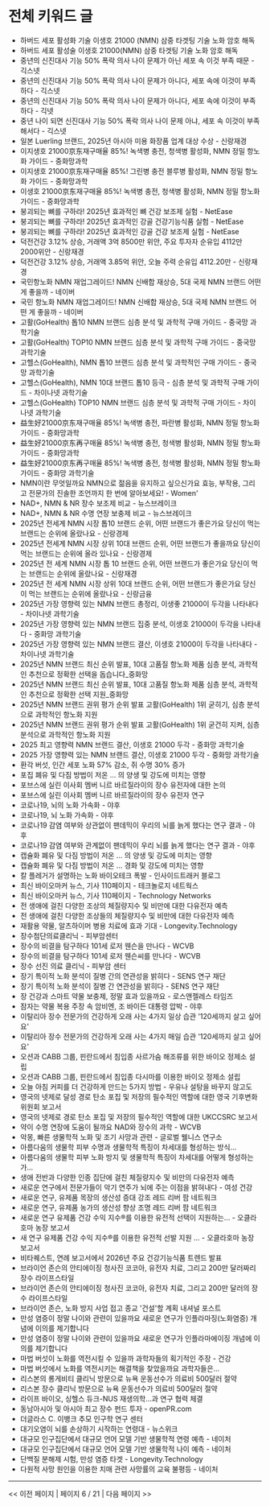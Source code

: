 # 전체 키워드 글

- 하버드 세포 활성화 기술 이생호 21000 (NMN) 삼중 타겟팅 기술 노화 암호 해독
- 하버드 세포 활성술 이생호 21000(NMN) 삼중 타겟팅 기술 노화 암호 해독
- 중년의 신진대사 기능 50% 폭락 의사 나이 문제가 아닌 세포 속 이것 부족 때문 - 긱스넷
- 중년의 신진대사 기능 50% 폭락 의사 나이 문제가 아니다, 세포 속에 이것이 부족하다 - 긱스넷
- 중년의 신진대사 기능 50% 폭락 의사 나이 문제가 아니다, 세포 속에 이것이 부족하다 - 긱넷
- 중년 나이 되면 신진대사 기능 50% 폭락 의사 나이 문제 아냐, 세포 속 이것이 부족해서다 - 긱스넷
- 일본 Luerling 브랜드, 2025년 아시아 미용 화장품 업계 대상 수상 - 신랑재경
- 이지생호 21000京东재구매율 85%! 녹색병 충전, 청색병 활성화, NMN 정밀 항노화 가이드 - 중화망과학
- 이지생호 21000京东재구매율 85%! 그린병 충전 블루병 활성화, NMN 정밀 항노화 가이드 - 중화망과학
- 이생호 21000京东재구매율 85%! 녹색병 충전, 청색병 활성화, NMN 정밀 항노화 가이드 - 중화망과학
- 붕괴되는 뼈를 구하라! 2025년 효과적인 뼈 건강 보조제 실험 - NetEase
- 붕괴되는 뼈를 구하라! 2025년 효과적인 강골 건강기능식품 실험 - NetEase
- 붕괴되는 뼈를 구하라! 2025년 효과적인 강골 건강 보조제 실험 - NetEase
- 덕전건강 3.12% 상승, 거래액 3억 8500만 위안, 주요 투자자 순유입 4112만 2000위안 - 신랑재경
- 덕전건강 3.12% 상승, 거래액 3.85억 위안, 오늘 주력 순유입 4112.20만 - 신랑재경
- 국민항노화 NMN 재업그레이드! NMN 신배합 재상승, 5대 국제 NMN 브랜드 어떤 게 좋을까 - 네이버
- 국민 항노화 NMN 재업그레이드! NMN 신배합 재상승, 5대 국제 NMN 브랜드 어떤 게 좋을까 - 네이버
- 고활(GoHealth) 톱10 NMN 브랜드 심층 분석 및 과학적 구매 가이드 - 중국망 과학기술
- 고활(GoHealth) TOP10 NMN 브랜드 심층 분석 및 과학적 구매 가이드 - 중국망 과학기술
- 고헬스(GoHealth), NMN 톱10 브랜드 심층 분석 및 과학적인 구매 가이드 - 중국망 과학기술
- 고헬스(GoHealth), NMN 10대 브랜드 톱10 등극 - 심층 분석 및 과학적 구매 가이드 - 차이나넷 과학기술
- 고헬스(GoHealth) TOP10 NMN 브랜드 심층 분석 및 과학적 구매 가이드 - 차이나넷 과학기술
- 益生好21000京东재구매율 85%! 녹색병 충전, 파란병 활성화, NMN 정밀 항노화 가이드 - 중화망과학
- 益生好21000京东再구매율 85%! 녹색병 충전, 청색병 활성화, NMN 정밀 항노화 가이드 - 중화망과학
- 益生好21000京东再구매율 85%! 녹색병 충전, 청색병 활성화, NMN 정밀 항노화 가이드 - 중화망 과학기술
- NMN이란 무엇일까요 NMN으로 젊음을 유지하고 싶으신가요 효능, 부작용, 그리고 전문가의 진솔한 조언까지 한 번에 알아보세요! - Women'
- NAD+, NMN & NR 장수 보조제 비교 - 뉴스브레이크
- NAD+, NMN & NR 수명 연장 보충제 비교 - 뉴스브레이크
- 2025년 전세계 NMN 시장 톱10 브랜드 순위, 어떤 브랜드가 좋은가요 당신이 먹는 브랜드는 순위에 올랐나요 - 신랑경제
- 2025년 전세계 NMN 시장 상위 10대 브랜드 순위, 어떤 브랜드가 좋을까요 당신이 먹는 브랜드는 순위에 올라 있나요 - 신랑경제
- 2025년 전 세계 NMN 시장 톱 10 브랜드 순위, 어떤 브랜드가 좋은가요 당신이 먹는 브랜드는 순위에 올랐나요 - 신랑재경
- 2025년 전 세계 NMN 시장 상위 10대 브랜드 순위, 어떤 브랜드가 좋은가요 당신이 먹는 브랜드는 순위에 올랐나요 - 신랑금융
- 2025년 가장 영향력 있는 NMN 브랜드 총정리, 이생좋 21000이 두각을 나타내다 - 차이나넷 과학기술
- 2025년 가장 영향력 있는 NMN 브랜드 집중 분석, 이생호 21000이 두각을 나타내다 - 중화망 과학기술
- 2025년 가장 영향력 있는 NMN 브랜드 결산, 이생호 21000이 두각을 나타내다 - 차이나넷 과학기술
- 2025년 NMN 브랜드 최신 순위 발표, 10대 고품질 항노화 제품 심층 분석, 과학적인 추천으로 정확한 선택을 돕습니다_중화망
- 2025년 NMN 브랜드 최신 순위 발표, 10대 고품질 항노화 제품 심층 분석, 과학적인 추천으로 정확한 선택 지원_중화망
- 2025년 NMN 브랜드 권위 평가 순위 발표 고활(GoHealth) 1위 굳히기, 심층 분석으로 과학적인 항노화 지원
- 2025년 NMN 브랜드 권위 평가 순위 발표 고활(GoHealth) 1위 굳건히 지켜, 심층 분석으로 과학적인 항노화 지원
- 2025 최고 영향력 NMN 브랜드 결산, 이생호 21000 두각 - 중화망 과학기술
- 2025 가장 영향력 있는 NMN 브랜드 결산, 이생호 21000 두각 - 중화망 과학기술
- 환각 버섯, 인간 세포 노화 57% 감소, 쥐 수명 30% 증가
- 포집 폐유 및 다짐 방법이 저온 ... 의 양생 및 강도에 미치는 영향
- 포브스에 실린 이사회 멤버 니르 바르질라이의 장수 유전자에 대한 논의
- 포브스에 실린 이사회 멤버 니르 바르질라이의 장수 유전자 연구
- 코로나19, 뇌의 노화 가속화 - 야후
- 코로나19, 뇌 노화 가속화 - 야후
- 코로나19 감염 여부와 상관없이 팬데믹이 우리의 뇌를 늙게 했다는 연구 결과 - 야후
- 코로나19 감염 여부와 관계없이 팬데믹이 우리 뇌를 늙게 했다는 연구 결과 - 야후
- 캡슐화 폐유 및 다짐 방법이 저온 ... 의 양생 및 강도에 미치는 영향
- 캡슐화 폐유 및 다짐 방법이 저온 ... 경화 및 강도에 미치는 영향
- 칼 플레거가 설명하는 노화 바이오테크 폭발 - 인사이드트래커 블로그
- 최신 바이오마커 뉴스, 기사  110페이지 - 테크놀로지 네트웍스
- 최신 바이오마커 뉴스, 기사  110페이지 - Technology Networks
- 전 생애에 걸친 다양한 조상의 체질량지수 및 비만에 대한 다유전자 예측
- 전 생애에 걸친 다양한 조상들의 체질량지수 및 비만에 대한 다유전자 예측
- 재활용 약물, 알츠하이머 병용 치료에 효과 기대 - Longevity.Technology
- 장수첨단의료클리닉 - 피부암센터
- 장수의 비결을 탐구하다 101세 로저 웬슨을 만나다 - WCVB
- 장수의 비결을 탐구하다 101세 로저 웬슨씨를 만나다 - WCVB
- 장수 선진 의료 클리닉 - 피부암 센터
- 장기 특이적 노화 분석이 질병 간의 연관성을 밝히다 - SENS 연구 재단
- 장기 특이적 노화 분석이 질병 간 연관성을 밝히다 - SENS 연구 재단
- 장 건강과 스마트 약물 보충제, 정말 효과 있을까요 - 로스앤젤레스 타임즈
- 잠자는 약물 복용 주장 속 암비엔, 조 바이든 대통령 압박 - 야후
- 이탈리아 장수 전문가의 건강하게 오래 사는 4가지 일상 습관 '120세까지 살고 싶어요'
- 이탈리아 장수 전문가의 건강하게 오래 사는 4가지 매일 습관 '120세까지 살고 싶어요'
- 오션과 CABB 그룹, 핀란드에서 침입종 사르가숨 해조류를 위한 바이오 정제소 설립
- 오션과 CABB 그룹, 핀란드에서 침입종 다시마를 이용한 바이오 정제소 설립
- 오늘 아침 커피를 더 건강하게 만드는 5가지 방법 - 우유나 설탕을 바꾸지 않고도
- 영국의 넷제로 달성 경로 탄소 포집 및 저장의 필수적인 역할에 대한 영국 기후변화위원회 보고서
- 영국의 넷제로 경로 탄소 포집 및 저장의 필수적인 역할에 대한 UKCCSRC 보고서
- 약이 수명 연장에 도움이 될까요 NAD와 장수의 과학 - WCVB
- 악몽, 빠른 생물학적 노화 및 조기 사망과 관련 - 글로벌 웰니스 연구소
- 아름다움의 생물학 피부 수명과 생물학적 특징이 차세대를 형성하는 방식…
- 아름다움의 생물학 피부 노화 방지 및 생물학적 특징이 차세대를 어떻게 형성하는가…
- 생애 전반과 다양한 인종 집단에 걸친 체질량지수 및 비만의 다유전자 예측
- 새로운 연구에서 전문가들이 악기 연주가 뇌에 주는 이점을 밝혀내다 - 여성 건강
- 새로운 연구, 유제품 목장의 생산성 증대 강조  레드 리버 팜 네트워크
- 새로운 연구, 유제품 농가의 생산성 향상 조명  레드 리버 팜 네트워크
- 새로운 연구 유제품 건강 수익 지수®를 이용한 유전적 선택이 지원하는… - 오클라호마 농장 보고서
- 새 연구 유제품 건강 수익 지수®를 이용한 유전적 선발 지원 ... - 오클라호마 농장 보고서
- 비타퀘스트, 연례 보고서에서 2026년 주요 건강기능식품 트렌드 발표
- 브라이언 존슨의 안티에이징 청사진 코코아, 유전자 치료, 그리고 200만 달러짜리 장수 라이프스타일
- 브라이언 존슨의 안티에이징 청사진 코코아, 유전자 치료, 그리고 200만 달러의 장수 라이프스타일
- 브라이언 존슨, 노화 방지 사업 접고 종교 '건설'할 계획  내셔널 포스트
- 만성 염증이 정말 나이와 관련이 있을까요 새로운 연구가 인플라마징(노화염증) 개념에 이의를 제기합니다
- 만성 염증이 정말 나이와 관련이 있을까요 새로운 연구가 인플라마에이징 개념에 이의를 제기합니다
- 마법 버섯이 노화를 역전시킬 수 있을까 과학자들의 획기적인 주장 - 건강
- 마법 버섯에서 노화를 역전시키는 해결책을 찾았을까요 과학자들은…
- 리스본의 롱게비티 클리닉 방문으로 뉴욕 운동선수가 의료비 500달러 절약
- 리스본 장수 클리닉 방문으로 뉴욕 운동선수가 의료비 500달러 절약
- 라이프 바이오, 싱헬스 듀크-NUS 재생의학…과 연구 협력 체결
- 동남아시아 및 아시아 최고 장수 펀드 투자 - openPR.com
- 더글라스 C. 이뱅크 추모  인구학 연구 센터
- 대기오염이 뇌를 손상하기 시작하는 연령대 - 뉴스위크
- 대규모 인구집단에서 대규모 언어 모델 기반 생물학적 연령 예측 - 네이처
- 대규모 인구집단에서 대규모 언어 모델 기반 생물학적 나이 예측 - 네이처
- 단백질 분해제 시험, 만성 염증 타겟 - Longevity.Technology
- 다원적 사망 원인을 이용한 치매 관련 사망률의 교육 불평등 - 네이처

---
<< 이전 페이지 | 페이지 6 / 21 | 다음 페이지 >>